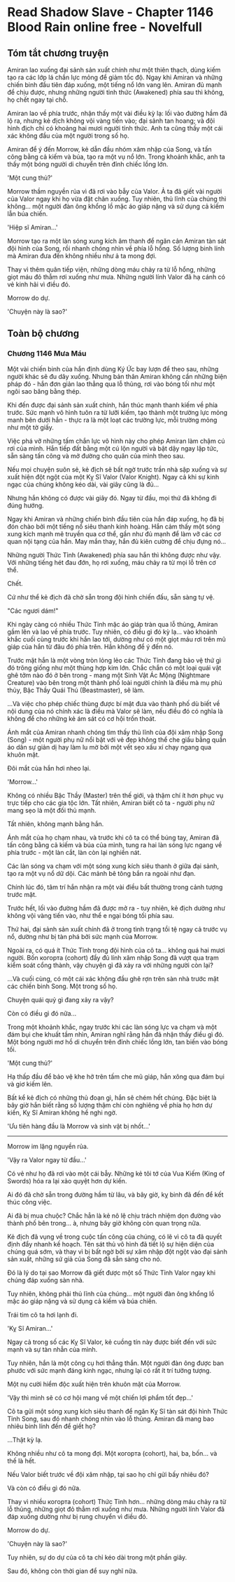 # Read Shadow Slave - Chapter 1146 Blood Rain online free - Novelfull

## Tóm tắt chương truyện

Amiran lao xuống đại sảnh sản xuất chính như một thiên thạch, dùng kiếm tạo ra các lớp lá chắn lực mỏng để giảm tốc độ. Ngay khi Amiran và những chiến binh đầu tiên đáp xuống, một tiếng nổ lớn vang lên. Amiran đủ mạnh để chịu được, nhưng những người tỉnh thức (Awakened) phía sau thì không, họ chết ngay tại chỗ.

Amiran lao về phía trước, nhận thấy một vài điều kỳ lạ: lối vào đường hầm đã lộ ra, nhưng kẻ địch không vội vàng tiến vào; đại sảnh tan hoang; và đội hình địch chỉ có khoảng hai mươi người tỉnh thức. Anh ta cũng thấy một cái xác không đầu của một người trong số họ.

Amiran để ý đến Morrow, kẻ dẫn đầu nhóm xâm nhập của Song, và tấn công bằng cả kiếm và búa, tạo ra một vụ nổ lớn. Trong khoảnh khắc, anh ta thấy một bóng người di chuyển trên đỉnh chiếc lồng lớn.

'Một cung thủ?'

Morrow thầm nguyền rủa vì đã rơi vào bẫy của Valor. Ả ta đã giết vài người của Valor ngay khi họ vừa đặt chân xuống. Tuy nhiên, thủ lĩnh của chúng thì không... một người đàn ông khổng lồ mặc áo giáp nặng và sử dụng cả kiếm lẫn búa chiến.

'Hiệp sĩ Amiran...'

Morrow tạo ra một làn sóng xung kích âm thanh để ngăn cản Amiran tàn sát đội hình của Song, rồi nhanh chóng nhìn về phía lỗ hổng. Số lượng binh lính mà Amiran đưa đến không nhiều như ả ta mong đợi.

Thay vì thêm quân tiếp viện, những dòng máu chảy ra từ lỗ hổng, những giọt máu đỏ thẫm rơi xuống như mưa. Những người lính Valor đã hạ cánh có vẻ kinh hãi vì điều đó.

Morrow do dự.

'Chuyện này là sao?'

## Toàn bộ chương

### Chương 1146 Mưa Máu

Một vài chiến binh của hắn định dùng Ký Ức bay lượn để theo sau, những người khác sẽ đu dây xuống. Nhưng bản thân Amiran không cần những biện pháp đó - hắn đơn giản lao thẳng qua lỗ thủng, rơi vào bóng tối như một ngôi sao băng bằng thép.

Khi đến được đại sảnh sản xuất chính, hắn thúc mạnh thanh kiếm về phía trước. Sức mạnh vô hình tuôn ra từ lưỡi kiếm, tạo thành một trường lực mỏng manh bên dưới hắn - thực ra là một loạt các trường lực, mỗi trường mỏng như một tờ giấy.

Việc phá vỡ những tấm chắn lực vô hình này cho phép Amiran làm chậm cú rơi của mình. Hắn tiếp đất bằng một cú lộn người và bật dậy ngay lập tức, sẵn sàng tấn công và mở đường cho quân của mình theo sau.

Nếu mọi chuyện suôn sẻ, kẻ địch sẽ bất ngờ trước trần nhà sập xuống và sự xuất hiện đột ngột của một Kỵ Sĩ Valor (Valor Knight). Ngay cả khi sự kinh ngạc của chúng không kéo dài, vài giây cũng là đủ...

Nhưng hắn không có được vài giây đó. Ngay từ đầu, mọi thứ đã không đi đúng hướng.

Ngay khi Amiran và những chiến binh đầu tiên của hắn đáp xuống, họ đã bị đón chào bởi một tiếng nổ siêu thanh kinh hoàng. Hắn cảm thấy một sóng xung kích mạnh mẽ truyền qua cơ thể, gần như đủ mạnh để làm vỡ các cơ quan nội tạng của hắn. May mắn thay, hắn đủ kiên cường để chịu đựng nó...

Những người Thức Tỉnh (Awakened) phía sau hắn thì không được như vậy. Với những tiếng hét đau đớn, họ rơi xuống, máu chảy ra từ mọi lỗ trên cơ thể.

Chết.

Cứ như thể kẻ địch đã chờ sẵn trong đội hình chiến đấu, sẵn sàng tự vệ.

"Các ngươi dám!"

Khi ngày càng có nhiều Thức Tỉnh mặc áo giáp tràn qua lỗ thủng, Amiran gầm lên và lao về phía trước. Tuy nhiên, có điều gì đó kỳ lạ... vào khoảnh khắc cuối cùng trước khi hắn lao tới, dường như có một giọt máu rơi trên mũ giáp của hắn từ đâu đó phía trên. Hắn không để ý đến nó.

Trước mặt hắn là một vòng tròn lỏng lẻo các Thức Tỉnh đang bảo vệ thứ gì đó trông giống như một thùng hợp kim lớn. Chắc chắn có một loại quái vật ghê tởm nào đó ở bên trong - mang một Sinh Vật Ác Mộng (Nightmare Creature) vào bên trong một thành phố loài người chính là điều mà mụ phù thủy, Bậc Thầy Quái Thú (Beastmaster), sẽ làm.

...Và việc cho phép chiếc thùng được bí mật đưa vào thành phố dù biết về nội dung của nó chính xác là điều mà Valor sẽ làm, nếu điều đó có nghĩa là không để cho những kẻ ám sát có cơ hội trốn thoát.

Ánh mắt của Amiran nhanh chóng tìm thấy thủ lĩnh của đội xâm nhập Song (Song) - một người phụ nữ nổi bật với vẻ đẹp không thể che giấu bằng quần áo dân sự giản dị hay làm lu mờ bởi một vết sẹo xấu xí chạy ngang qua khuôn mặt.

Đôi mắt của hắn hơi nheo lại.

'Morrow...'

Không có nhiều Bậc Thầy (Master) trên thế giới, và thậm chí ít hơn phục vụ trực tiếp cho các gia tộc lớn. Tất nhiên, Amiran biết cô ta - người phụ nữ mang sẹo là một đối thủ mạnh.

Tất nhiên, không mạnh bằng hắn.

Ánh mắt của họ chạm nhau, và trước khi cô ta có thể búng tay, Amiran đã tấn công bằng cả kiếm và búa của mình, tung ra hai làn sóng lực ngang về phía trước - một làn cắt, làn còn lại nghiền nát.

Các làn sóng va chạm với một sóng xung kích siêu thanh ở giữa đại sảnh, tạo ra một vụ nổ dữ dội. Các mảnh bê tông bắn ra ngoài như đạn.

Chính lúc đó, tâm trí hắn nhận ra một vài điều bất thường trong cảnh tượng trước mặt.

Trước hết, lối vào đường hầm đã được mở ra - tuy nhiên, kẻ địch dường như không vội vàng tiến vào, như thể e ngại bóng tối phía sau.

Thứ hai, đại sảnh sản xuất chính đã ở trong tình trạng tồi tệ ngay cả trước vụ nổ, dường như bị tàn phá bởi sức mạnh của Morrow.

Ngoài ra, có quá ít Thức Tỉnh trong đội hình của cô ta... không quá hai mươi người. Bốn когорта (cohort) đầy đủ lính xâm nhập Song đã vượt qua trạm kiểm soát cổng thành, vậy chuyện gì đã xảy ra với những người còn lại?

...Và cuối cùng, có một cái xác không đầu ghê rợn trên sàn nhà trước mặt các chiến binh Song. Một trong số họ.

Chuyện quái quỷ gì đang xảy ra vậy?

Còn có điều gì đó nữa...

Trong một khoảnh khắc, ngay trước khi các làn sóng lực va chạm và một đám bụi che khuất tầm nhìn, Amiran nghĩ rằng hắn đã nhận thấy điều gì đó. Một bóng người mơ hồ di chuyển trên đỉnh chiếc lồng lớn, tan biến vào bóng tối.

'Một cung thủ?'

Hạ thấp đầu để bảo vệ khe hở trên tấm che mũ giáp, hắn xông qua đám bụi và giơ kiếm lên.

Bất kể kẻ địch có những thủ đoạn gì, hắn sẽ chém hết chúng. Đặc biệt là bây giờ hắn biết rằng số lượng thậm chí còn nghiêng về phía họ hơn dự kiến, Kỵ Sĩ Amiran không hề nghi ngờ.

'Ưu tiên hàng đầu là Morrow và sinh vật bị nhốt...'

-----

Morrow im lặng nguyền rủa.

'Vậy ra Valor ngay từ đầu...'

Có vẻ như họ đã rơi vào một cái bẫy. Những kẻ tôi tớ của Vua Kiếm (King of Swords) hóa ra lại xảo quyệt hơn dự kiến.

Ai đó đã chờ sẵn trong đường hầm từ lâu, và bây giờ, kỵ binh đã đến để kết thúc công việc.

Ai đã bị mua chuộc? Chắc hẳn là kẻ nô lệ chịu trách nhiệm dọn đường vào thành phố bên trong... à, nhưng bây giờ không còn quan trọng nữa.

Kẻ địch đã vụng về trong cuộc tấn công của chúng, có lẽ vì cô ta đã quyết định đẩy nhanh kế hoạch. Tên sát thủ vô hình đã tiết lộ sự hiện diện của chúng quá sớm, và thay vì bị bất ngờ bởi sự xâm nhập đột ngột vào đại sảnh sản xuất, những sứ giả của Song đã sẵn sàng cho nó.

Đó là lý do tại sao Morrow đã giết được một số Thức Tỉnh Valor ngay khi chúng đáp xuống sàn nhà.

Tuy nhiên, không phải thủ lĩnh của chúng... một người đàn ông khổng lồ mặc áo giáp nặng và sử dụng cả kiếm và búa chiến.

Trái tim cô ta hơi lạnh đi.

'Kỵ Sĩ Amiran...'

Ngay cả trong số các Kỵ Sĩ Valor, kẻ cuồng tín này được biết đến với sức mạnh và sự tàn nhẫn của mình.

Tuy nhiên, hắn là một công cụ hơi thẳng thắn. Một người đàn ông được ban phước với sức mạnh đáng kinh ngạc, nhưng lại có rất ít trí tưởng tượng.

Một nụ cười hiểm độc xuất hiện trên khuôn mặt của Morrow.

'Vậy thì mình sẽ có cơ hội mang về một chiến lợi phẩm tốt đẹp...'

Cô ta gửi một sóng xung kích siêu thanh để ngăn Kỵ Sĩ tàn sát đội hình Thức Tỉnh Song, sau đó nhanh chóng nhìn vào lỗ thủng. Amiran đã mang bao nhiêu binh lính đến để giết họ?

...Thật kỳ lạ.

Không nhiều như cô ta mong đợi. Một когорта (cohort), hai, ba, bốn... và thế là hết.

Nếu Valor biết trước về đội xâm nhập, tại sao họ chỉ gửi bấy nhiêu đó?

Và còn có điều gì đó nữa.

Thay vì nhiều когорта (cohort) Thức Tỉnh hơn... những dòng máu chảy ra từ lỗ thủng, những giọt đỏ thẫm rơi xuống như mưa. Những người lính Valor đã đáp xuống dường như bị rung chuyển vì điều đó.

Morrow do dự.

'Chuyện này là sao?'

Tuy nhiên, sự do dự của cô ta chỉ kéo dài trong một phần giây.

Sau đó, không còn thời gian để suy nghĩ nữa.